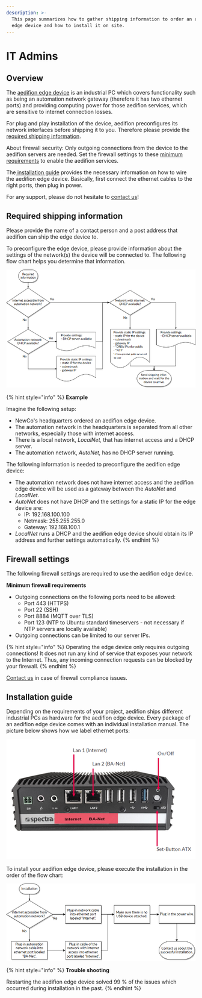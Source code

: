 ```yaml
---
description: >-
  This page summarizes how to gather shipping information to order an aedifion
  edge device and how to install it on site.
---
```


# IT Admins

## Overview

The [aedifion edge device](../aedifion.io/gateway.md) is an industrial PC which covers functionality such as being an automation network gateway \(therefore it has two ethernet ports\) and providing computing power for those aedifion services, which are sensitive to internet connection losses.

For plug and play installation of the device, aedifion preconfigures its network interfaces before shipping it to you. Therefore please provide the [required shipping information](it-admins.md#required-shipping-information). 

About firewall security: Only outgoing connections from the device to the aedifion servers are needed. Set the firewall settings to these [minimum requirements](it-admins.md#firewall-settings) to enable the aedifion services. 

The[ installation guide](it-admins.md#installation-guide) provides the necessary information on how to wire the aedifion edge device. Basically, first connect the ethernet cables to the right ports, then plug in power.

For any support, please do not hesitate to [contact us](../contact.md)!

## Required shipping information

Please provide the name of a contact person and a post address that aedifion can ship the edge device to. 

To preconfigure the edge device, please provide information about the settings of the network\(s\) the device will be connected to. The following flow chart helps you determine that information.

![Flow chart to determine required network information](../.gitbook/assets/grafik%20%282%29.png)

{% hint style="info" %}
**Example**

Imagine the following setup:

* NewCo's headquarters ordered an aedifion edge device.
* The automation network in the headquarters is separated from all other networks, especially those with internet access.
* There is a local network, _LocalNet,_ that has internet access and a DHCP server.
* The automation network, _AutoNet,_ has no DHCP server running.

The following information is needed to preconfigure the aedifion edge device:

* The automation network does not have internet access and the aedifion edge device will be used as a gateway between the _AutoNet_ and _LocalNet_.
* _AutoNet_ does not have DHCP and the settings for a static IP for the edge device are:
  * IP: 192.168.100.100
  * Netmask: 255.255.255.0
  * Gateway: 192.168.100.1
* _LocalNet_ runs a DHCP and the aedifion edge device should obtain its IP address and further settings automatically.
{% endhint %}

## Firewall settings

The following firewall settings are required to use the aedifion edge device.

**Minimum firewall requirements**

* Outgoing connections on the following ports need to be allowed:
  * Port 443 \(HTTPS\)
  * Port 22 \(SSH\)
  * Port 8884 \(MQTT over TLS\)
  * Port 123 \(NTP to Ubuntu standard timeservers - not necessary if NTP servers are locally available\)
* Outgoing connections can be limited to our server IPs.

{% hint style="info" %}
Operating the edge device only requires outgoing connections! It does not run any kind of service that exposes your network to the Internet. Thus, any incoming connection requests can be blocked by your firewall.
{% endhint %}

[Contact us](../contact.md#support) in case of firewall compliance issues.

## Installation guide

Depending on the requirements of your project, aedifion ships different industrial PCs as hardware for the aedifion edge device. Every package of an aedifion edge device comes with an individual installation manual. The picture below shows how we label ethernet ports:

![](../.gitbook/assets/grafik%20%289%29.png)

To install your aedifion edge device, please execute the installation in the order of the flow chart:

![Installation workflow](../.gitbook/assets/grafik%20%286%29.png)

{% hint style="info" %}
**Trouble shooting**

Restarting the aedifion edge device solved 99 % of the issues which occurred during installation in the past.
{% endhint %}



